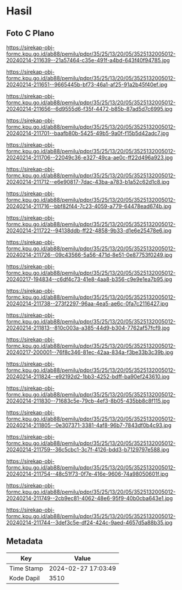 # Hasil

## Foto C Plano

https://sirekap-obj-formc.kpu.go.id/ab88/pemilu/pdpr/35/25/13/20/05/3525132005012-20240214-211639--21a57464-c35e-491f-a4bd-643f40f94785.jpg

https://sirekap-obj-formc.kpu.go.id/ab88/pemilu/pdpr/35/25/13/20/05/3525132005012-20240214-211651--9665445b-bf73-46a1-af25-91a2b45f40ef.jpg

https://sirekap-obj-formc.kpu.go.id/ab88/pemilu/pdpr/35/25/13/20/05/3525132005012-20240214-211656--6d9555d6-f35f-4472-b85b-87ad5d7c6995.jpg

https://sirekap-obj-formc.kpu.go.id/ab88/pemilu/pdpr/35/25/13/20/05/3525132005012-20240214-211701--baafb80b-5425-49b5-9a0f-f15b5d42adc7.jpg

https://sirekap-obj-formc.kpu.go.id/ab88/pemilu/pdpr/35/25/13/20/05/3525132005012-20240214-211706--22049c36-e327-49ca-ae0c-ff22d496a923.jpg

https://sirekap-obj-formc.kpu.go.id/ab88/pemilu/pdpr/35/25/13/20/05/3525132005012-20240214-211712--e6e90817-7dac-43ba-a783-b1a52c62d1c8.jpg

https://sirekap-obj-formc.kpu.go.id/ab88/pemilu/pdpr/35/25/13/20/05/3525132005012-20240214-211716--bbf82f44-7c23-4059-a779-64478ead674b.jpg

https://sirekap-obj-formc.kpu.go.id/ab88/pemilu/pdpr/35/25/13/20/05/3525132005012-20240214-211722--94138ddb-ff22-4858-9b33-d1e6e25478e6.jpg

https://sirekap-obj-formc.kpu.go.id/ab88/pemilu/pdpr/35/25/13/20/05/3525132005012-20240214-211726--09c43566-5a56-471d-8e51-0e87753f0249.jpg

https://sirekap-obj-formc.kpu.go.id/ab88/pemilu/pdpr/35/25/13/20/05/3525132005012-20240217-194834--c6df4c73-41e8-4aa8-b356-c9e9e1ea7b95.jpg

https://sirekap-obj-formc.kpu.go.id/ab88/pemilu/pdpr/35/25/13/20/05/3525132005012-20240214-211738--273f2297-96aa-4ea5-ae6c-0fa7c2116427.jpg

https://sirekap-obj-formc.kpu.go.id/ab88/pemilu/pdpr/35/25/13/20/05/3525132005012-20240214-211813--810c003a-a385-44d9-b304-7762af57fcf9.jpg

https://sirekap-obj-formc.kpu.go.id/ab88/pemilu/pdpr/35/25/13/20/05/3525132005012-20240217-200001--76f8c346-81ec-42aa-834a-f3be33b3c39b.jpg

https://sirekap-obj-formc.kpu.go.id/ab88/pemilu/pdpr/35/25/13/20/05/3525132005012-20240214-211824--e92192d2-1bb3-4252-bdff-ba90ef243610.jpg

https://sirekap-obj-formc.kpu.go.id/ab88/pemilu/pdpr/35/25/13/20/05/3525132005012-20240214-211830--71683c5e-79cb-4ef3-8b05-435bb8c8f115.jpg

https://sirekap-obj-formc.kpu.go.id/ab88/pemilu/pdpr/35/25/13/20/05/3525132005012-20240214-211805--0e307371-3381-4af8-96b7-7843df0b4c93.jpg

https://sirekap-obj-formc.kpu.go.id/ab88/pemilu/pdpr/35/25/13/20/05/3525132005012-20240214-211759--36c5cbc1-3c7f-4126-bdd3-b7129797e588.jpg

https://sirekap-obj-formc.kpu.go.id/ab88/pemilu/pdpr/35/25/13/20/05/3525132005012-20240214-211754--48c51f73-0f7e-416e-9606-74a98050601f.jpg

https://sirekap-obj-formc.kpu.go.id/ab88/pemilu/pdpr/35/25/13/20/05/3525132005012-20240214-211749--2cb9ec81-4062-48e6-95f9-40b0cba643e1.jpg

https://sirekap-obj-formc.kpu.go.id/ab88/pemilu/pdpr/35/25/13/20/05/3525132005012-20240214-211744--3def3c5e-df24-424c-9aed-4657d5a88b35.jpg


## Metadata

| Key        | Value               |
| ---------- | ------------------- |
| Time Stamp | 2024-02-27 17:03:49 |
| Kode Dapil | 3510                |



